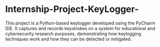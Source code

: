 # Internship-Project-KeyLogger-
This project is a Python-based keylogger developed using the PyCharm IDE. It captures and records keystrokes on a system for educational and cybersecurity research purposes, demonstrating how keylogging techniques work and how they can be detected or mitigated.
